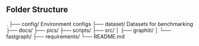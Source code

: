 ## Folder Structure
.
├── config/     Environment configs
├── dataset/    Datasets for benchmarking
├── docs/
├── pics/
├── scripts/
├── src/
│   ├── graphiti/
│   └── fastgraph/
├── requirements/
└── README.md
